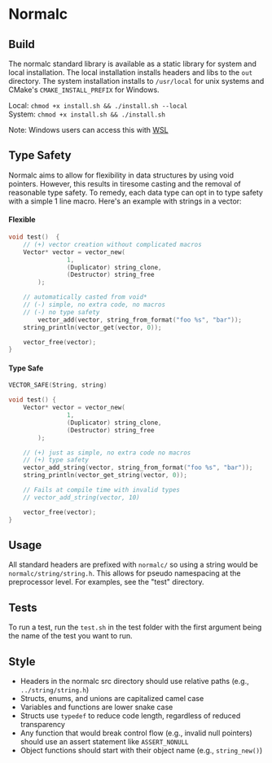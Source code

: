 ﻿# Normalc

## Build

The normalc standard library is available as a static library for system and local installation.
The local installation installs headers and libs to the `out` directory. 
The system installation installs to `/usr/local` for unix systems and CMake's `CMAKE_INSTALL_PREFIX` for Windows.

Local: `chmod +x install.sh && ./install.sh --local`  
System: `chmod +x install.sh && ./install.sh`  

Note: Windows users can access this with [WSL](https://learn.microsoft.com/en-us/windows/wsl/install)

## Type Safety

Normalc aims to allow for flexibility in data structures by using void pointers. However,
this results in tiresome casting and the removal of reasonable type safety. To remedy, each
data type can opt in to type safety with a simple 1 line macro. Here's an example with strings
in a vector:

#### Flexible
```C
void test()  {
    // (+) vector creation without complicated macros
    Vector* vector = vector_new(
				1, 
				(Duplicator) string_clone, 
				(Destructor) string_free
		);

    // automatically casted from void*
    // (-) simple, no extra code, no macros
    // (-) no type safety
		vector_add(vector, string_from_format("foo %s", "bar"));	
    string_println(vector_get(vector, 0));

    vector_free(vector);
}
```

#### Type Safe
```C
VECTOR_SAFE(String, string)

void test() {
    Vector* vector = vector_new(
				1, 
				(Duplicator) string_clone, 
				(Destructor) string_free
		);

    // (+) just as simple, no extra code no macros
    // (+) type safety 
    vector_add_string(vector, string_from_format("foo %s", "bar"));
    string_println(vector_get_string(vector, 0));

    // Fails at compile time with invalid types
    // vector_add_string(vector, 10) 

    vector_free(vector);
}
```


## Usage

All standard headers are prefixed with `normalc/` so using a string would be
`normalc/string/string.h`. This allows for pseudo namespacing at the
preprocessor level. For examples, see the "test" directory.

## Tests

To run a test, run the `test.sh` in the test folder with the first argument
being the name of the test you want to run.

## Style

- Headers in the normalc src directory should use relative paths (e.g., `../string/string.h`)
- Structs, enums, and unions are capitalized camel case
- Variables and functions are lower snake case
- Structs use `typedef` to reduce code length, regardless of reduced transparency
- Any function that would break control flow (e.g., invalid null pointers) should use an assert statement like `ASSERT_NONULL` 
- Object functions should start with their object name (e.g., `string_new()`)

